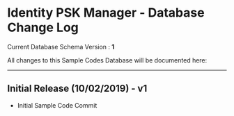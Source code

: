 # Identity PSK Manager - Database Change Log

Current Database Schema Version : **1**

All changes to this Sample Codes Database will be documented here:

------

Initial Release (10/02/2019) - v1
------

* Initial Sample Code Commit
